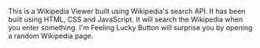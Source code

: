 This is a Wikipedia Viewer built using Wikipedia's search API. It has been built using HTML, CSS and JavaScript. It will search the Wikipedia when you enter something.
I'm Feeling Lucky Button will surprise you by opening a random Wikipedia page.
